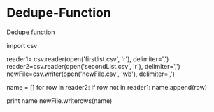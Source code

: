 Dedupe-Function
===============

Dedupe function

import csv

reader1= csv.reader(open('firstlist.csv', 'r'), delimiter=',')
reader2=csv.reader(open('secondList.csv', 'r'), delimiter=',')
newFile=csv.writer(open('newFile.csv', 'wb'), delimiter=',')

name = []
for row in reader2: 
   if row not in reader1:
      name.append(row)

print name
newFile.writerows(name)

